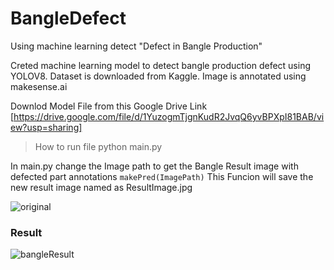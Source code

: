 # BangleDefect
Using machine learning detect "Defect in Bangle Production"


Creted machine learning model to detect bangle production defect using YOLOV8.
Dataset is downloaded from Kaggle.
Image is annotated using makesense.ai

Downlod Model File from this Google Drive Link [https://drive.google.com/file/d/1YuzogmTjgnKudR2JvqQ6yvBPXpI81BAB/view?usp=sharing]

> How to run file
> python main.py

In main.py change the Image path to get the Bangle Result image with defected part annotations
`makePred(ImagePath)`  This Funcion will save the new result image named as ResultImage.jpg

![original](https://github.com/sandeshkharat87/BangleDefect/assets/47347413/6f48dbd5-51e9-41da-b616-a19d9b597c3d)

### Result
![bangleResult](https://github.com/sandeshkharat87/BangleDefect/assets/47347413/972fab99-b200-4119-b98d-4482a3cc68cc)
